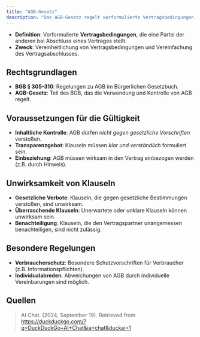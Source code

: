 ```yaml
---
title: "AGB-Gesetz"
description: "Das AGB-Gesetz regelt vorformulierte Vertragsbedingungen im deutschen Recht und definiert Voraussetzungen für ihre Gültigkeit. Es schützt Verbraucher vor unangemessenen Klauseln und legt Transparenz- und Benachteiligungsverbote fest. Die Kenntnis des Gesetzes ist essenziell für rechtssichere Vertragsgestaltung."
---
```


- **Definition**: Vorformulierte **Vertragsbedingungen**, die eine Partei der anderen bei Abschluss eines Vertrages stellt.
- **Zweck**: Vereinheitlichung von Vertragsbedingungen und Vereinfachung des Vertragsabschlusses.

## Rechtsgrundlagen
- **BGB § 305-310**: Regelungen zu AGB im Bürgerlichen Gesetzbuch.
- **AGB-Gesetz**: Teil des BGB, das die Verwendung und Kontrolle von AGB regelt.

## Voraussetzungen für die Gültigkeit
- **Inhaltliche Kontrolle**: AGB dürfen n*icht gegen gesetzliche Vorschriften* verstoßen.
- **Transparenzgebot**: Klauseln müssen *klar und verständlich* formuliert sein.
- **Einbeziehung**: AGB müssen wirksam in den Vertrag einbezogen werden (z.B. durch Hinweis).

## Unwirksamkeit von Klauseln
- **Gesetzliche Verbote**: Klauseln, die gegen gesetzliche Bestimmungen verstoßen, sind unwirksam.
- **Überraschende Klauseln**: Unerwartete oder unklare Klauseln können unwirksam sein.
- **Benachteiligung**: Klauseln, die den Vertragspartner unangemessen benachteiligen, sind nicht zulässig.

## Besondere Regelungen
- **Verbraucherschutz**: Besondere Schutzvorschriften für Verbraucher (z.B. Informationspflichten).
- **Individualabreden**: Abweichungen von AGB durch individuelle Vereinbarungen sind möglich.

## Quellen

> AI Chat. (2024, September 19). Retrieved from https://duckduckgo.com/?q=DuckDuckGo+AI+Chat&ia=chat&duckai=1